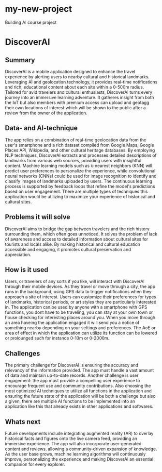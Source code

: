 # my-new-project
Building AI course project

# DiscoverAI

## Summary
DiscoverAI is a mobile application designed to enhance the travel experience by alerting users to nearby cultural and historical landmarks. Leveraging AI and geolocation technology, it provides real-time notifications and rich, educational content about each site within a 0-500m radius. Tailored for avid travelers and cultural enthusiasts, DiscoverAI turns every journey into an immersive learning adventure. It gatheres insight from both the IoT but also members with premium access can upload and geotagg their own locations of interest which will be shown to the public after a review from the owner of the application. 

## Data- and AI-technique
The app relies on a combination of real-time geolocation data from the user's smartphone and a rich dataset compiled from Google Maps, Google Places API, Wikipedia, and other cultural heritage databases. By employing NLP techniques, DiscoverAI extracts and processes detailed descriptions of landmarks from various web sources, providing users with insightful content. Machine learning models such as k-nearest neighbors (KNN) will predict user preferences to personalize the experience, while convolutional neural networks (CNNs) could be used for image recognition to identify and classify images of landmarks uploaded by users. The continuous learning process is supported by feedback loops that refine the model's predictions based on user engagement. There are multiple types of techniques this application would be utilizing to maximize your experience of historical and cultural sites. 

## Problems it will solve
DiscoverAI aims to bridge the gap between travelers and the rich history surrounding them, which often goes unnoticed. It solves the problem of lack of awareness and access to detailed information about cultural sites for tourists and locals alike. By making historical and cultural education accessible and engaging, it promotes cultural preservation and appreciation.

## How is it used
Users, or travelers of any sorts if you like, will interact with DiscoverAI through their mobile devices. As they travel or move through a city, the app runs in the background, using GPS data to trigger notifications when they approach a site of interest. Users can customize their preferences for types of landmarks, historical periods, or art styles they are particularly interested in. The application can be used by anyone with a smartphone with GPS functions, you dont have to be traveling, you can stay at your own town or house checking for interesting places around you. When you move through an area haveing the application engaged it will send you a notice of something nearby depending on your settings and preferences. The AoE or area of effect in which the application can utilize its function can be lowered or prolounged such for instance 0-10m or 0-2000m. 

## Challenges
The primary challenge for DiscoverAI is ensuring the accuracy and relevancy of the information provided. The app must handle a vast amount of data and maintain up-to-date records. Another challenge is user engagement: the app must provide a compelling user experience to encourage frequent use and community contributions. Also choosing the most optimized AI techniques to utilize all functions in the application and ensuring the future state of the application will be both a challenge but also a given, there are multiple AI functions to be implemented into an application like this that already exists in other applications and softwares.

## Whats next
Future developments include integrating augmented reality (AR) to overlay historical facts and figures onto the live camera feed, providing an immersive experience. The app will also incorporate user-generated content and reviews, allowing a community-driven expansion of knowledge. As the user base grows, machine learning algorithms will continuously improve, personalizing the experience and making DiscoverAI an essential companion for every explorer.
